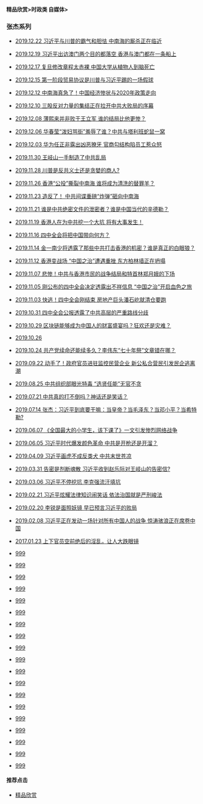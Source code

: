 #### 精品欣赏>时政类 自媒体>

### 张杰系列
- [2019.12.22 习近平与川普的霸气和胆怯 中南海的厮杀正在临近](https://youtu.be/wgvrBPolrsQ)
- [2019.12.19 习近平出访澳门两个目的都落空 香港与澳门都在一条船上](https://youtu.be/MlCZOMIsBCw)
- [2019.12.17 复旦修改章程太赤裸 中国大学从植物人到脑死亡](https://youtu.be/FKBo4ws4VAs)
- [2019.12.15 第一阶段贸易协议是川普与习近平踢的一场假球](https://youtu.be/2YlCZX7rW0M)
- [2019.12.12 中南海真急了！中国经济惨状与2020年政策走向](https://youtu.be/wjq0YLJtFOw)
- [2019.12.10 三股反对力量的集结正在拉开中共大败局的序幕](https://youtu.be/dxTEU9jIEfM)
- [2019.12.08 薄熙来并非败于王立军 谁的结局比他更惨？](https://youtu.be/2SYtyIacVbo)
- [2019.12.06 华春莹“泼妇骂街”羞辱了谁？中共与塔利班蛇鼠一窝](https://youtu.be/FvpounauxY4)
- [2019.12.03 华为任正非露出凶恶獠牙 官商勾结构陷员工惹众怒](https://youtu.be/UVe9ZBkYVaU)

- [2019.11.30 王岐山一手制造了中共乱局](https://youtu.be/B507YV9Zwkk)

- [2019.11.28 川普是反共义士还是贪婪的商人?](https://youtu.be/o3nz0EPjaSc)
- [2019.11.26 香港“公投”撕裂中南海 谁将成为清洗的替罪羊？](https://youtu.be/UBPuJqjUjW8)

- [2019.11.23 造反了！ 中共间谍重磅“炸弹”砸向中南海](https://youtu.be/7GzGVozZmJs)
- [2019.11.21 谁是中共绝密文件的泄密者？谁是中国当代的辛德勒？](https://youtu.be/U2HjVILGN7A)
- [2019.11.19 香港人在为中共挖一个大坑 将有大事发生！](https://youtu.be/k27_hX3zeWQ)
- [2019.11.16 四中全会将把中国带向何方？](https://youtu.be/PCDTZyP-oBw)
- [2019.11.14 金一南少将透露了那些中共打击香港的机密？谁是真正的白眼狼？](https://youtu.be/Givb45_97nM)
- [2019.11.12 香港变战场 “中国之治”遭遇重挫 东方柏林墙正在坍塌](https://youtu.be/D_j1sX9tQgc)

- [2019.11.07 悲惨！中共与香港市民的战争结局和特首林郑月娥的下场](https://youtu.be/ydGKoSGRFsM)

- [2019.11.05 刚公布的四中全会决定透露出不祥信息 “中国之治”开启血色之旅](https://youtu.be/6ozpRrLIQnM)

- [2019.11.03 快逃！四中全会刚结束 房地产巨头潘石屹就清仓要跑](https://youtu.be/P-gJBxfp4t0)

- [2019.10.31 四中全会公报透露了中共高层的严重路线分歧](https://youtu.be/pBSOnT1vf_A)


- [2019.10.29 区块链能够成为中国人的财富盛宴吗？狂欢还是灾难？](https://youtu.be/61rkbMNmT-c)



- [2019.10.26 ](https://youtu.be/JJvkhi28G3E)

- [2019.10.24 共产党续命还能续多久？李伟东“七十年祭”文章错在哪？](https://youtu.be/umj2r_LQLHU)

- [2019.09.22 动手了！政府官员进驻监控民营企业 新公私合营民引发民企逃离潮](https://youtu.be/c3HLB6crSVM)

- [2019.08.25 中共组织部眼光特毒 “选贤任能”无官不贪](https://youtu.be/QNJyG5QXsmo)

- [2019.07.21 中共真的打不倒吗？神话还是笑话？](https://youtu.be/_5gPW-Vo7Jk)
- [2019.07.14 张杰：习近平到底要干嘛：当皇帝？当毛泽东？当邓小平？当希特勒?](https://youtu.be/2eXgn1YHBWI)

- [2019.06.07 《全国最大的小学生，该下课了》一文引发惨烈网络战争](https://youtu.be/UTzK-mi8wRk)
- [2019.06.05 习近平时代爆发颜色革命 中共是开枪还是开溜？](https://youtu.be/GcU3M9A5XAc)

- [2019.04.09 习近平画虎不成反类犬 中共末世苍凉](https://youtu.be/sOe8Dp8GBEM)

- [2019.03.31 告密是剂断魂散 习近平收到赵乐际对王岐山的告密信?](https://youtu.be/r5GN4j-uCX4)
- [2019.03.06 习近平不停挖坑 李克强流汗填坑](https://youtu.be/LlSomI5d1CA)

- [2019.02.21 习近平炫耀法律知识闹笑话 依法治国就是严刑峻法](https://youtu.be/lt3GmpWyG0w)
- [2019.02.20 李锐是面照妖镜 早已预言习近平的败局](https://youtu.be/ZneFaT0qgG8)
- [2019.02.08 习近平正在发动一场针对所有中国人的战争 惊涛骇浪正在席卷中国](https://youtu.be/av23PTCm7Ck)



- [2017.01.23 上下官员空前绝后的淫乱，让人大跌眼镜](https://youtu.be/Ot0BDrsi_6U)

- [999]()
- [999]()
- [999]()
- [999]()
- [999]()
- [999]()
- [999]()
- [999]()
- [999]()
- [999]()
- [999]()
- [999]()
- [999]()
- [999]()
- [999]()
- [999]()
- [999]()
- [999]()
- [999]()

#### 推荐点击
- [精品欣赏](https://summer200.github.io/content/main)


